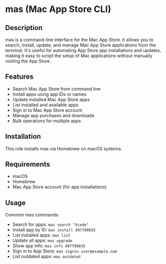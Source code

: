 # mas (Mac App Store CLI)

## Description

mas is a command-line interface for the Mac App Store. It allows you to search, install, update, and manage Mac App Store applications from the terminal. It's useful for automating App Store app installations and updates, making it easy to script the setup of Mac applications without manually visiting the App Store.

## Features

- Search Mac App Store from command line
- Install apps using app IDs or names
- Update installed Mac App Store apps
- List installed and available apps
- Sign in to Mac App Store account
- Manage app purchases and downloads
- Bulk operations for multiple apps

## Installation

This role installs mas via Homebrew on macOS systems.

## Requirements

- macOS
- Homebrew
- Mac App Store account (for app installations)

## Usage

Common mas commands:
- Search for apps: `mas search "Xcode"`
- Install app by ID: `mas install 497799835`
- List installed apps: `mas list`
- Update all apps: `mas upgrade`
- Show app info: `mas info 497799835`
- Sign in to App Store: `mas signin user@example.com`
- List outdated apps: `mas outdated`
